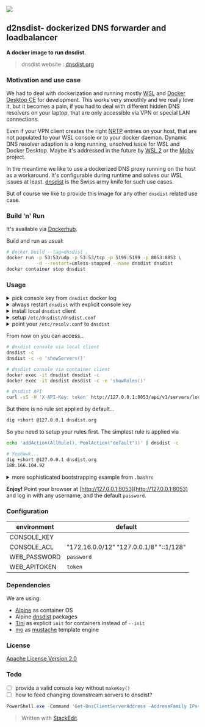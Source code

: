 ![](https://github.com/dta4/d2nsdist/workflows/Dockerization/badge.svg)

## d2nsdist- dockerized DNS forwarder and loadbalancer

**A docker image to run dnsdist.**

> dnsdist website : [dnsdist.org][0]

### Motivation and use case

We had to deal with dockerization and running mostly [WSL][1] and [Docker Desktop CE][2] for development. This works very smoothly and we really love it, but it becomes a pain, if you had to deal with different hidden DNS resolvers on your laptop, that are only accessible via VPN or special LAN connections.

Even if your VPN client creates the right [NRTP][3] entries on your host, that are not populated to your WSL console or to your docker daemon. Dynamic DNS resolver adaption is a long running, unsolved issue for WSL and Docker Desktop. Maybe it's addressed in the future by [WSL 2][4] or the [Moby][5] project.

In the meantime we like to use a dockerized DNS proxy running on the host as a workaround. It's configurable during runtime and solves our WSL issues at least. [dnsdist][6] is the Swiss army knife for such use cases.

But of course we like to provide this image for any other `dnsdist` related use case.

[0]: https://dnsdist.org
[1]: https://docs.microsoft.com/windows/wsl/
[2]: https://www.docker.com/products/docker-desktop
[3]: https://docs.microsoft.com/powershell/module/dnsclient/get-dnsclientnrptpolicy?view=win10-ps
[4]: https://engineering.docker.com/2019/06/docker-hearts-wsl-2/
[5]: https://mobyproject.org/
[6]: https://ds9a.nl/tmp/dnsdist-md/dnsdist-diagrams.md.html

### Build 'n' Run

It's available via [Dockerhub][7].

Build and run as usual:
```bash
# docker build --tag=dnsdist .
docker run -p 53:53/udp -p 53:53/tcp -p 5199:5199 -p 8053:8053 \
           -d --restart=unless-stopped --name dnsdist dnsdist
docker container stop dnsdist
```

[7]: https://hub.docker.com/r/dta4/dnsdist

### Usage

<details>
<summary>pick console key from <code>dnsdist</code> docker log</summary>

```bash
[~] >>docker logs dnsdist
Running: /usr/bin/dnsdist --disable-syslog --supervised

Set console key: setKey("CaQ/vT2fLIf2TMqRwbMwbeGGs++5nc61V+BAWAZ4MJ8=")

Added downstream server 8.8.4.4:53
Added downstream server 8.8.8.8:53
Listening on 0.0.0.0:53
...
```
</details>

<details>
<summary>always restart <code>dnsdist</code> with explicit console key</summary>

```bash
docker container stop dnsdist
docker run -p 53:53/udp -p 53:53/tcp -p 5199:5199 -p 8053:8053 \
           -e CONSOLE_KEY='CaQ/vT2fLIf2TMqRwbMwbeGGs++5nc61V+BAWAZ4MJ8=' \
           -d --restart=always --name dnsdist dnsdist
```
</details>

<details>
<summary>install local <code>dnsdist</code> client</summary>

```bash
sudo apt-get install -y dnsdist
```
</details>

<details>
<summary>setup <code>/etc/dnsdist/dnsdist.conf</code></summary>

```
controlSocket("127.0.0.1")
setKey("CaQ/vT2fLIf2TMqRwbMwbeGGs++5nc61V+BAWAZ4MJ8=")
```
</details>

<details>
<summary>point your <code>/etc/resolv.conf</code> to <code>dnsdist</code></summary>

```
# removed symlink to /run/resolvconf/resolv.conf
#
options timeout:2 attempts:2 single-request
nameserver 127.0.0.1
nameserver 8.8.4.4
nameserver 8.8.8.8
```
</details>

From now on you can access...

```bash
# dnsdist console via local client
dnsdist -c
dnsdist -c -e 'showServers()'

# dnsdist console via container client
docker exec -it dnsdist dnsdist -c
docker exec -it dnsdist dnsdist -c -e 'showRules()'

# dnsdist API
curl -sS -H 'X-API-Key: token' http://127.0.0.1:8053/api/v1/servers/localhost | jq '.rules[]'
```

But there is no rule set applied by default...
```bash
dig +short @127.0.0.1 dnsdist.org
```

So you need to setup your rules first. The simplest rule is applied via
```bash
echo 'addAction(AllRule(), PoolAction("default"))' | dnsdist -c

# Yeehawk...
dig +short @127.0.0.1 dnsdist.org
188.166.104.92
```

<details>
<summary>more sophisticated bootstrapping example from <code>.bashrc</code></summary>

```bash
nc -z -v 127.0.0.1 8053
if [ "$?" == "0" ]; then
  DNS_RULES=`curl -m5 -sS -H 'X-API-Key: token' http://127.0.0.1:8053/api/v1/servers/localhost | jq '.rules[]'`
  if [ -z "$DNS_RULES" ]; then
  cat <<EOT | dnsdist -c >/dev/null 2>&1
newServer({address="192.168.168.2", name="eth", pool="downstream"})
newServer({address="192.168.189.1", name="wlan", pool="downstream"})

newServer({address="10.100.1.10", name="ns.example.com", pool="example"})
newServer({address="10.100.2.10", name="ns2.example.com", pool="example"})

addAction("example.com.", PoolAction("example"))
addAction("example.org.", PoolAction("example"))

addAction(AllRule(), PoolAction("downstream"))
EOT
  fi
  echo DNS Servers:
  echo 'showServers()' | dnsdist -c | head -n -1 | tail -n +2 | \
     awk '{ printf "%4s | %10s | %s (%s)\n", $4, $14, $2, $3 }'
  echo
fi
```
```
Connection to 127.0.0.1 8053 port [tcp/*] succeeded!
DNS Servers:
  up |    default | dns.google (8.8.4.4:53)
  up |    default | dns.google (8.8.8.8:53)
  up | downstream | eth (192.168.168.2:53)
down | downstream | wlan (192.168.189.1:53)
  up |    example | ns.example.com (10.100.1.10:53)
down |    example | ns2.example.com (10.100.2.10:53)
```
</details>

**Enjoy!** Point your browser at [http://127.0.0.1:8053](http://127.0.0.1:8053) and log in with any username, and the default `password`.

### Configuration

| environment | default |
| --- | --- |
| CONSOLE_KEY | |
| CONSOLE_ACL | "172.16.0.0/12" "127.0.0.1/8" "::1/128" |
| WEB_PASSWORD | `password` |
| WEB_APITOKEN | `token` |

### Dependencies

We are using:
* [Alpine][10] as container OS
* Alpine [dnsdist][11] packages
* [Tini][12] as explicit `init` for containers instead of `--init`
* [mo][14] as [mustache][13] template engine

[10]: https://alpinelinux.org/
[11]: https://pkgs.alpinelinux.org/package/edge/community/x86_64/dnsdist
[12]: https://github.com/krallin/tini
[13]: https://mustache.github.io/
[14]: https://github.com/tests-always-included/mo

### License

[Apache License Version 2.0](LICENSE)

### Todo

- [ ] provide a valid console key without `makeKey()`
- [ ] how to feed changing downstream servers to dnsdist?
```powershell
PowerShell.exe -Command 'Get-DnsClientServerAddress -AddressFamily IPv4'`
```

> Written with [StackEdit](https://stackedit.io/).
